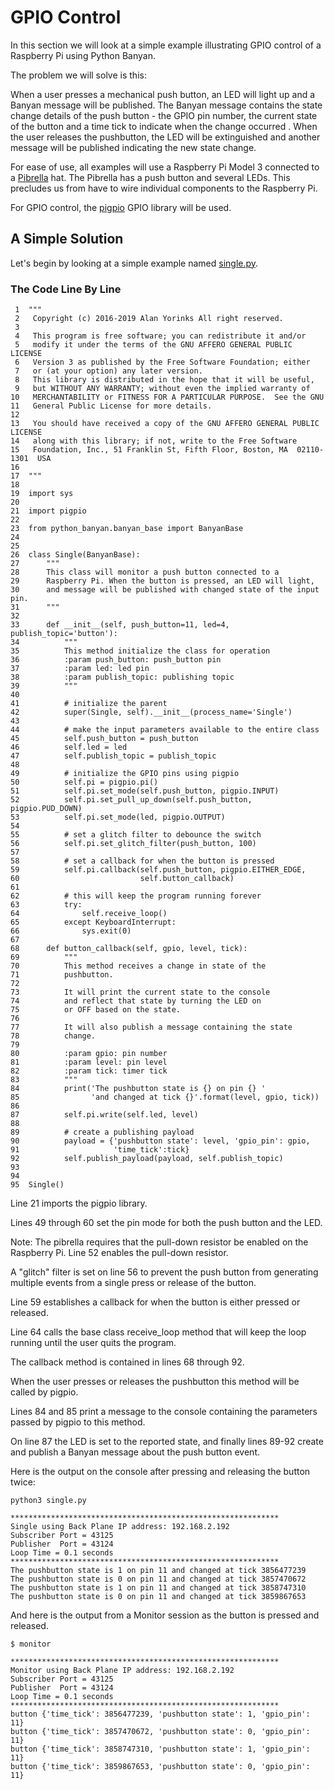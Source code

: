 
# GPIO Control

In this section we will look at a simple example illustrating
GPIO control of a Raspberry Pi using Python Banyan.

The problem we will solve is this:

When a user presses a mechanical push button, an LED will light up
and a Banyan message will be published. The Banyan message
contains the state change details of the push button -
 the GPIO pin number, the current state of the button and a time
 tick to indicate when the change occurred
 .
When the user releases the pushbutton, the LED will be
extinguished and another message will be published indicating the new state
change.

For ease of use, all examples will use a Raspberry Pi Model 3 connected to
a [Pibrella](http://pibrella.com/) hat. The Pibrella has a push button and
several LEDs. This precludes us from have to wire individual components to the
Raspberry Pi.

For GPIO control, the [pigpio](http://abyz.me.uk/rpi/pigpio/) GPIO library will
be used.

## A Simple Solution

Let's begin by looking at a simple example
named [single.py](https://github.com/MrYsLab/python_banyan/blob/master/examples/single.py).



### The Code Line By Line

     1	"""
     2	 Copyright (c) 2016-2019 Alan Yorinks All right reserved.
     3
     4	 This program is free software; you can redistribute it and/or
     5	 modify it under the terms of the GNU AFFERO GENERAL PUBLIC LICENSE
     6	 Version 3 as published by the Free Software Foundation; either
     7	 or (at your option) any later version.
     8	 This library is distributed in the hope that it will be useful,
     9	 but WITHOUT ANY WARRANTY; without even the implied warranty of
    10	 MERCHANTABILITY or FITNESS FOR A PARTICULAR PURPOSE.  See the GNU
    11	 General Public License for more details.
    12
    13	 You should have received a copy of the GNU AFFERO GENERAL PUBLIC LICENSE
    14	 along with this library; if not, write to the Free Software
    15	 Foundation, Inc., 51 Franklin St, Fifth Floor, Boston, MA  02110-1301  USA
    16
    17	"""
    18
    19	import sys
    20
    21	import pigpio
    22
    23	from python_banyan.banyan_base import BanyanBase
    24
    25
    26	class Single(BanyanBase):
    27	    """
    28	    This class will monitor a push button connected to a
    29	    Raspberry Pi. When the button is pressed, an LED will light,
    30	    and message will be published with changed state of the input pin.
    31	    """
    32
    33	    def __init__(self, push_button=11, led=4, publish_topic='button'):
    34	        """
    35	        This method initialize the class for operation
    36	        :param push_button: push_button pin
    37	        :param led: led pin
    38	        :param publish_topic: publishing topic
    39	        """
    40
    41	        # initialize the parent
    42	        super(Single, self).__init__(process_name='Single')
    43
    44	        # make the input parameters available to the entire class
    45	        self.push_button = push_button
    46	        self.led = led
    47	        self.publish_topic = publish_topic
    48
    49	        # initialize the GPIO pins using pigpio
    50	        self.pi = pigpio.pi()
    51	        self.pi.set_mode(self.push_button, pigpio.INPUT)
    52	        self.pi.set_pull_up_down(self.push_button, pigpio.PUD_DOWN)
    53	        self.pi.set_mode(led, pigpio.OUTPUT)
    54
    55	        # set a glitch filter to debounce the switch
    56	        self.pi.set_glitch_filter(push_button, 100)
    57
    58	        # set a callback for when the button is pressed
    59	        self.pi.callback(self.push_button, pigpio.EITHER_EDGE,
    60	                         self.button_callback)
    61
    62	        # this will keep the program running forever
    63	        try:
    64	            self.receive_loop()
    65	        except KeyboardInterrupt:
    66	            sys.exit(0)
    67
    68	    def button_callback(self, gpio, level, tick):
    69	        """
    70	        This method receives a change in state of the
    71	        pushbutton.
    72
    73	        It will print the current state to the console
    74	        and reflect that state by turning the LED on
    75	        or OFF based on the state.
    76
    77	        It will also publish a message containing the state
    78	        change.
    79
    80	        :param gpio: pin number
    81	        :param level: pin level
    82	        :param tick: timer tick
    83	        """
    84	        print('The pushbutton state is {} on pin {} '
    85	              'and changed at tick {}'.format(level, gpio, tick))
    86
    87	        self.pi.write(self.led, level)
    88
    89	        # create a publishing payload
    90	        payload = {'pushbutton state': level, 'gpio_pin': gpio,
    91	                   'time_tick':tick}
    92	        self.publish_payload(payload, self.publish_topic)
    93
    94
    95	Single()

Line 21 imports the pigpio library.

Lines 49 through 60 set the pin mode for both the push button
and the LED.

Note: The pibrella requires that the pull-down resistor be enabled on the
Raspberry Pi. Line 52 enables the pull-down resistor.

A "glitch" filter is set on line 56 to prevent the push button from
generating multiple events from a single press or release of the
button.

Line 59 establishes a callback for when the button is either
pressed or released.

Line 64 calls the base class receive_loop method that will
keep the loop running until the user quits the program.

The callback method is contained in lines 68 through 92.

When the user presses or releases the pushbutton this method will be
called by pigpio.

Lines 84 and 85 print a message to the console containing the
parameters passed by pigpio to this method.

On line 87 the LED is set to the reported state, and finally
lines 89-92 create and publish a Banyan message about the push button
event.



Here is the output on the console after pressing and releasing the
button twice:

```
python3 single.py

************************************************************
Single using Back Plane IP address: 192.168.2.192
Subscriber Port = 43125
Publisher  Port = 43124
Loop Time = 0.1 seconds
************************************************************
The pushbutton state is 1 on pin 11 and changed at tick 3856477239
The pushbutton state is 0 on pin 11 and changed at tick 3857470672
The pushbutton state is 1 on pin 11 and changed at tick 3858747310
The pushbutton state is 0 on pin 11 and changed at tick 3859867653
```

And here is the output from a Monitor session as the button is pressed
and released.

```
$ monitor

************************************************************
Monitor using Back Plane IP address: 192.168.2.192
Subscriber Port = 43125
Publisher  Port = 43124
Loop Time = 0.1 seconds
************************************************************
button {'time_tick': 3856477239, 'pushbutton state': 1, 'gpio_pin': 11}
button {'time_tick': 3857470672, 'pushbutton state': 0, 'gpio_pin': 11}
button {'time_tick': 3858747310, 'pushbutton state': 1, 'gpio_pin': 11}
button {'time_tick': 3859867653, 'pushbutton state': 0, 'gpio_pin': 11}
```

